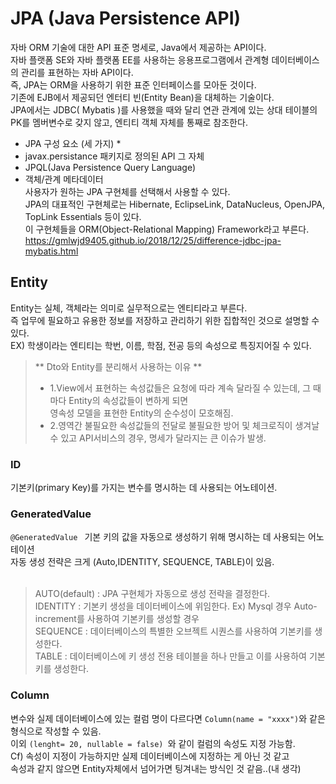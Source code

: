 # JPA (Java Persistence API)
자바 ORM 기술에 대한 API 표준 명세로, Java에서 제공하는 API이다.  
자바 플랫폼 SE와 자바 플랫폼 EE를 사용하는 응용프로그램에서 관계형 데이터베이스의 관리를 표현하는 자바 API이다.  
즉, JPA는 ORM을 사용하기 위한 표준 인터페이스를 모아둔 것이다.  
기존에 EJB에서 제공되던 엔터티 빈(Entity Bean)을 대체하는 기술이다.  
JPA에서는 JDBC( Mybatis )를 사용했을 때와 달리 연관 관계에 있는 상대 테이블의 PK를 멤버변수로 갖지 않고, 엔티티 객체 자체를 통째로 참조한다.  
* JPA 구성 요소 (세 가지) *  
* javax.persistance 패키지로 정의된 API 그 자체  
* JPQL(Java Persistence Query Language)  
* 객체/관계 메타데이터  
사용자가 원하는 JPA 구현체를 선택해서 사용할 수 있다.  
JPA의 대표적인 구현체로는 Hibernate, EclipseLink, DataNucleus, OpenJPA, TopLink Essentials 등이 있다.  
이 구현체들을 ORM(Object-Relational Mapping) Framework라고 부른다.  
https://gmlwjd9405.github.io/2018/12/25/difference-jdbc-jpa-mybatis.html  

## Entity
Entity는 실체, 객체라는 의미로 실무적으로는 엔티티라고 부른다.  
즉 업무에 필요하고 유용한 정보를 저장하고 관리하기 위한 집합적인 것으로 설명할 수 있다.  
EX) 학생이라는 엔티티는 학번, 이름, 학점, 전공 등의 속성으로 특징지어질 수 있다.  
> ** Dto와 Entity를 분리해서 사용하는 이유 **  
> * 1.View에서 표현하는 속성값들은 요청에 따라 계속 달라질 수 있는데, 그 때마다 Entity의 속성값들이 변하게 되면  
> 영속성 모델을 표현한 Entity의 순수성이 모호해짐.  
> * 2.영역간 불필요한 속성값들의 전달로 불필요한 방어 및 체크로직이 생겨날 수 있고 API서비스의 경우, 명세가 달라지는 큰 이슈가 발생.  
    
### ID
기본키(primary Key)를 가지는 변수를 명시하는 데 사용되는 어노테이션.  

### GeneratedValue
```@GeneratedValue ``` 기본 키의 값을 자동으로 생성하기 위해 명시하는 데 사용되는 어노테이션  
자동 생성 전략은 크게 (Auto,IDENTITY, SEQUENCE, TABLE)이 있음.  
<br/>
> AUTO(default) : JPA 구현체가 자동으로 생성 전략을 결정한다.  
> IDENTITY : 기본키 생성을 데이터베이스에 위임한다. Ex) Mysql 경우 Auto-increment를 사용하여 기본키를 생성할 경우  
> SEQUENCE : 데이터베이스의 특별한 오브젝트 시퀀스를 사용하여 기본키를 생성한다.  
> TABLE : 데이터베이스에 키 생성 전용 테이블을 하나 만들고 이를 사용하여 기본키를 생성한다.

### Column
변수와 실제 데이터베이스에 있는 컬럼 명이 다르다면 ``` Column(name = "xxxx") ```와 같은 형식으로 작성할 수 있음.  
이외 ```(lenght= 20, nullable = false) ```와 같이 컬럼의 속성도 지정 가능함.  
Cf) 속성이 지정이 가능하지만 실제 데이터베이스에 지정하는 게 아닌 것 같고  
    속성과 같지 않으면 Entity자체에서 넘어가면 팅겨내는 방식인 것 같음..(내 생각)  
